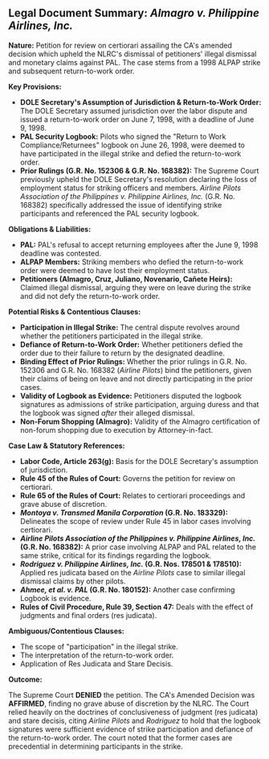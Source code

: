 ## Legal Document Summary: *Almagro v. Philippine Airlines, Inc.*

**Nature:** Petition for review on certiorari assailing the CA's amended decision which upheld the NLRC's dismissal of petitioners' illegal dismissal and monetary claims against PAL. The case stems from a 1998 ALPAP strike and subsequent return-to-work order.

**Key Provisions:**

*   **DOLE Secretary's Assumption of Jurisdiction & Return-to-Work Order:**  The DOLE Secretary assumed jurisdiction over the labor dispute and issued a return-to-work order on June 7, 1998, with a deadline of June 9, 1998.
*   **PAL Security Logbook:**  Pilots who signed the "Return to Work Compliance/Returnees" logbook on June 26, 1998, were deemed to have participated in the illegal strike and defied the return-to-work order.
*   **Prior Rulings (G.R. No. 152306 & G.R. No. 168382):** The Supreme Court previously upheld the DOLE Secretary's resolution declaring the loss of employment status for striking officers and members. *Airline Pilots Association of the Philippines v. Philippine Airlines, Inc.* (G.R. No. 168382) specifically addressed the issue of identifying strike participants and referenced the PAL security logbook.

**Obligations & Liabilities:**

*   **PAL:** PAL's refusal to accept returning employees after the June 9, 1998 deadline was contested.
*   **ALPAP Members:**  Striking members who defied the return-to-work order were deemed to have lost their employment status.
*   **Petitioners (Almagro, Cruz, Juliano, Novenario, Cañete Heirs):** Claimed illegal dismissal, arguing they were on leave during the strike and did not defy the return-to-work order.

**Potential Risks & Contentious Clauses:**

*   **Participation in Illegal Strike:** The central dispute revolves around whether the petitioners participated in the illegal strike.
*   **Defiance of Return-to-Work Order:** Whether petitioners defied the order due to their failure to return by the designated deadline.
*   **Binding Effect of Prior Rulings:** Whether the prior rulings in G.R. No. 152306 and G.R. No. 168382 (*Airline Pilots*) bind the petitioners, given their claims of being on leave and not directly participating in the prior cases.
*   **Validity of Logbook as Evidence:** Petitioners disputed the logbook signatures as admissions of strike participation, arguing duress and that the logbook was signed *after* their alleged dismissal.
*   **Non-Forum Shopping (Almagro):** Validity of the Almagro certification of non-forum shopping due to execution by Attorney-in-fact.

**Case Law & Statutory References:**

*   **Labor Code, Article 263(g):**  Basis for the DOLE Secretary's assumption of jurisdiction.
*   **Rule 45 of the Rules of Court:**  Governs the petition for review on certiorari.
*   **Rule 65 of the Rules of Court:**  Relates to certiorari proceedings and grave abuse of discretion.
*   ***Montoya v. Transmed Manila Corporation* (G.R. No. 183329):**  Delineates the scope of review under Rule 45 in labor cases involving certiorari.
*   ***Airline Pilots Association of the Philippines v. Philippine Airlines, Inc.* (G.R. No. 168382):** A prior case involving ALPAP and PAL related to the same strike, critical for its findings regarding the logbook.
*   ***Rodriguez v. Philippine Airlines, Inc.* (G.R. Nos. 178501 & 178510):** Applied res judicata based on the *Airline Pilots* case to similar illegal dismissal claims by other pilots.
*   ***Ahmee, et al. v. PAL* (G.R. No. 180152):** Another case confirming Logbook is evidence.
*   **Rules of Civil Procedure, Rule 39, Section 47:**  Deals with the effect of judgments and final orders (res judicata).

**Ambiguous/Contentious Clauses:**

*   The scope of "participation" in the illegal strike.
*   The interpretation of the return-to-work order.
*   Application of Res Judicata and Stare Decisis.

**Outcome:**

The Supreme Court **DENIED** the petition. The CA's Amended Decision was **AFFIRMED**, finding no grave abuse of discretion by the NLRC. The Court relied heavily on the doctrines of conclusiveness of judgment (res judicata) and stare decisis, citing *Airline Pilots* and *Rodriguez* to hold that the logbook signatures were sufficient evidence of strike participation and defiance of the return-to-work order. The court noted that the former cases are precedential in determining participants in the strike.
